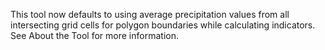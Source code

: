 This tool now defaults to using average precipitation values from all intersecting grid cells for polygon boundaries while calculating indicators. See About the Tool for more information.